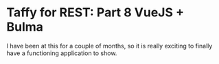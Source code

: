 # Taffy for REST: Part 8 VueJS + Bulma


I have been at this for a couple of months, so it is really exciting to finally have a functioning application to show.



